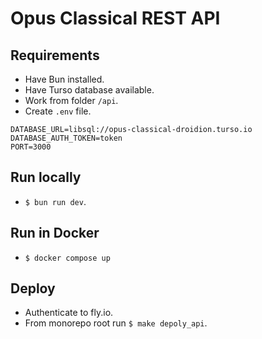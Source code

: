 # Opus Classical REST API

## Requirements

- Have Bun installed.
- Have Turso database available.
- Work from folder `/api`.
- Create `.env` file.

```dotenv
DATABASE_URL=libsql://opus-classical-droidion.turso.io
DATABASE_AUTH_TOKEN=token
PORT=3000
```

## Run locally

- `$ bun run dev`.

## Run in Docker

- `$ docker compose up`

## Deploy

- Authenticate to fly.io.
- From monorepo root run `$ make depoly_api`.